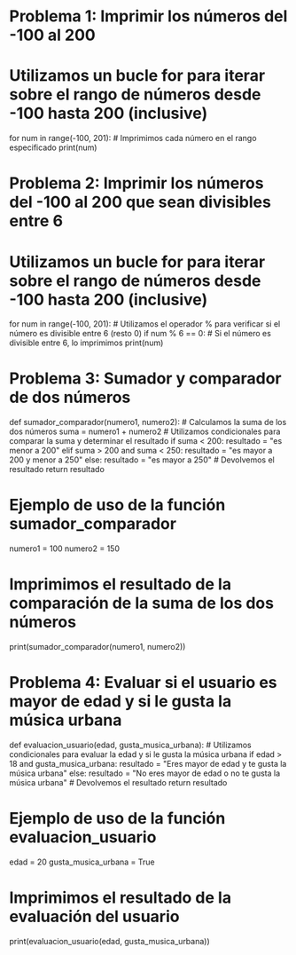# Problema 1: Imprimir los números del -100 al 200
# Utilizamos un bucle for para iterar sobre el rango de números desde -100 hasta 200 (inclusive)
for num in range(-100, 201):
    # Imprimimos cada número en el rango especificado
    print(num)

# Problema 2: Imprimir los números del -100 al 200 que sean divisibles entre 6
# Utilizamos un bucle for para iterar sobre el rango de números desde -100 hasta 200 (inclusive)
for num in range(-100, 201):
    # Utilizamos el operador % para verificar si el número es divisible entre 6 (resto 0)
    if num % 6 == 0:
        # Si el número es divisible entre 6, lo imprimimos
        print(num)

# Problema 3: Sumador y comparador de dos números
def sumador_comparador(numero1, numero2):
    # Calculamos la suma de los dos números
    suma = numero1 + numero2
    # Utilizamos condicionales para comparar la suma y determinar el resultado
    if suma < 200:
        resultado = "es menor a 200"
    elif suma > 200 and suma < 250:
        resultado = "es mayor a 200 y menor a 250"
    else:
        resultado = "es mayor a 250"
    # Devolvemos el resultado
    return resultado

# Ejemplo de uso de la función sumador_comparador
numero1 = 100
numero2 = 150
# Imprimimos el resultado de la comparación de la suma de los dos números
print(sumador_comparador(numero1, numero2))


# Problema 4: Evaluar si el usuario es mayor de edad y si le gusta la música urbana
def evaluacion_usuario(edad, gusta_musica_urbana):
    # Utilizamos condicionales para evaluar la edad y si le gusta la música urbana
    if edad > 18 and gusta_musica_urbana:
        resultado = "Eres mayor de edad y te gusta la música urbana"
    else:
        resultado = "No eres mayor de edad o no te gusta la música urbana"
    # Devolvemos el resultado
    return resultado

# Ejemplo de uso de la función evaluacion_usuario
edad = 20
gusta_musica_urbana = True
# Imprimimos el resultado de la evaluación del usuario
print(evaluacion_usuario(edad, gusta_musica_urbana))

